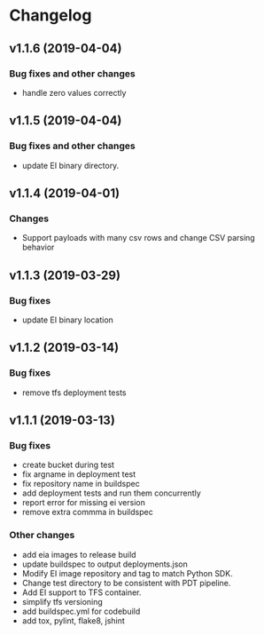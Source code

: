 # Changelog

## v1.1.6 (2019-04-04)

### Bug fixes and other changes

 * handle zero values correctly

## v1.1.5 (2019-04-04)

### Bug fixes and other changes

 * update EI binary directory.

## v1.1.4 (2019-04-01)

### Changes

 * Support payloads with many csv rows and change CSV parsing behavior

## v1.1.3 (2019-03-29)

### Bug fixes

 * update EI binary location

## v1.1.2 (2019-03-14)

### Bug fixes

 * remove tfs deployment tests

## v1.1.1 (2019-03-13)

### Bug fixes

 * create bucket during test
 * fix argname in deployment test
 * fix repository name in buildspec
 * add deployment tests and run them concurrently
 * report error for missing ei version
 * remove extra commma in buildspec

### Other changes

 * add eia images to release build
 * update buildspec to output deployments.json
 * Modify EI image repository and tag to match Python SDK.
 * Change test directory to be consistent with PDT pipeline.
 * Add EI support to TFS container.
 * simplify tfs versioning
 * add buildspec.yml for codebuild
 * add tox, pylint, flake8, jshint
